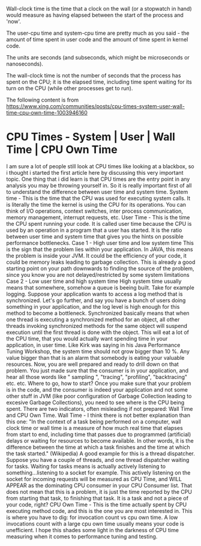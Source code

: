 
Wall-clock time is the time that a clock on the wall (or a stopwatch in hand) would measure as having elapsed between the start of the process and 'now'.

The user-cpu time and system-cpu time are pretty much as you said - the amount of time spent in user code and the amount of time spent in kernel code.

The units are seconds (and subseconds, which might be microseconds or nanoseconds).

The wall-clock time is not the number of seconds that the process has spent on the CPU; it is the elapsed time, including time spent waiting for its turn on the CPU (while other processes get to run).

The following content is from
https://www.xing.com/communities/posts/cpu-times-system-user-wall-time-cpu-own-time-1003946160


# CPU Times - System | User | Wall Time | CPU Own Time

I am sure a lot of people still look at CPU times like looking at a blackbox, so i thought i started the first article here by discussing this very important topic. 
One thing that i did learn is that CPU times are the entry point in any analysis you may be throwing yourself in. So it is really important first of all to understand the difference between user time and system time.
System time - This is the time that the CPU was used for executing system calls. It is literally the time the kernel is using the CPU for its operations. You can think of I/O operations, context switches, inter process communication, memory management, interrupt requests, etc.
User Time - This is the time the CPU spent running your code. It is called user time because the CPU is used by an operation in a program that a user has started.
It is the ratio between user time and system time that gives you the hints on possible performance bottlenecks.
Case 1 - High user time and low system time 
This is the sign that the problem lies within your application. In JAVA, this means the problem is inside your JVM. It could be the efficiency of your code, it could be memory leaks leading to garbage collection. This is already a good starting point on your path downwards to finding the source of the problem, since you know you are not delayed/restricted by some system limitations
Case 2 - Low user time and high system time 
High system time usually means that somewhere, somehow a queue is beeing built. Take for example logging. Suppose your application wants to access a log method that is synchronized. Let's go further, and say you have a bunch of users doing something in your application, and the log level is high enough for this method to become a bottleneck. Synchronized basically means that when one thread is executing a synchronized method for an object, all other threads invoking synchronized methods for the same object will suspend execution until the first thread is done with the object. This will eat a lot of the CPU time, that you would actually want spending time in your application, in user time.
Like Kirk was saying in his Java Performance Tuning Workshop, the system time should not grow bigger than 10 %. Any value bigger than that is an alarm that somebody is eating your valuable resources.
Now, you are well prepared and ready to drill down on that problem. You just made sure that the consumer is in your application, and hear all those words like " sampling ", "tracing", "profiling", "backtracing" etc. etc. Where to go, how to start? 
Once you make sure that your problem is in the code, and the consumer is indeed your application and not some other stuff in JVM (like poor configuration of Garbage Collection leading to excesive Garbage Collections), you need to see where is the CPU being spent. There are two indicators, often misleading if not prepared: 
Wall Time and CPU Own Time.
Wall Time - I think there is not better explanation than this one: 
"In the context of a task being performed on a computer, wall clock time or wall time is a measure of how much real time that elapses from start to end, including time that passes due to programmed (artificial) delays or waiting for resources to become available. In other words, it is the difference between the time at which a task finishes and the time at which the task started." (Wikipedia)
A good example for this is a thread dispatcher. Suppose you have a couple of threads, and one thread dispatcher waiting for tasks. Waiting for tasks means is actually actively listening to something...listening to a socket for example. This actively listening on the socket for incoming requests will be measured as CPU Time, and WILL APPEAR as the dominating CPU consumer in your CPU Consumer list. That does not mean that this is a problem, it is just the time reported by the CPU from starting that task, to finishing that task. It is a task and not a piece of your code, right?
CPU Own Time - This is the time actually spent by CPU executing method code, and this is the one you are most interested in. This is where you have to dig: for invocation count vs cpu own time. A low invocations count with a large cpu own time usually means your code is unefficient.
I hope this shades some light in the darkness of CPU time measuring when it comes to performance tuning and testing.
